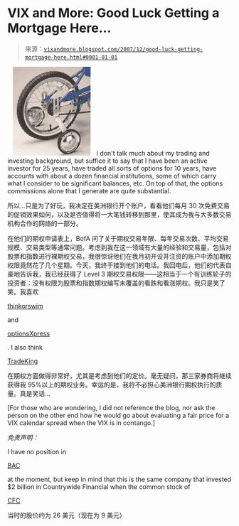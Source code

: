 <!--yml

类别：未分类

date: 2024-05-18 18:49:38

-->

# VIX and More: Good Luck Getting a Mortgage Here…

> 来源：[`vixandmore.blogspot.com/2007/12/good-luck-getting-mortgage-here.html#0001-01-01`](http://vixandmore.blogspot.com/2007/12/good-luck-getting-mortgage-here.html#0001-01-01)

![](img/527b63e88b1cc49363ee86d0965d314f.png)I don't talk much about my trading and investing background, but suffice it to say that I have been an active investor for 25 years, have traded all sorts of options for 10 years, have accounts with about a dozen financial institutions, some of which carry what I consider to be significant balances, etc. On top of that, the options commissions alone that I generate are quite substantial.

所以...只是为了好玩，我决定在美洲银行开个账户，看看他们每月 30 次免费交易的促销效果如何，以及是否值得将一大笔钱转移到那里，使其成为我与大多数交易机构合作的网络的一部分。

在他们的期权申请表上，BofA 问了关于期权交易年限、每年交易次数、平均交易规模、交易类型等通常问题。考虑到我在这一领域有大量的经验和交易量，包括对股票和指数进行裸期权交易，我很惊讶他们在我月初开设并注资的账户中添加期权权限竟然花了几个星期。今天，我终于接到他们的电话。我回电后，他们的代表自豪地告诉我，我已经获得了 Level 3 期权交易权限——这相当于一个有训练轮子的投资者：没有权限为股票和指数期权编写未覆盖的看跌和看涨期权。我只是笑了笑。我喜欢

[thinkorswim](http://www.thinkorswim.com/)

and

[optionsXpress](http://www.optionsxpress.com/)

. I also think

[TradeKing](http://www.tradeking.com/)

在期权方面做得非常好，尤其是考虑到他们的定价。毫无疑问，那三家券商将继续获得我 95%以上的期权业务。幸运的是，我将不必担心美洲银行期权执行的质量。真是笑话...

[For those who are wondering, I did not reference the blog, nor ask the person on the other end how he would go about evaluating a fair price for a VIX calendar spread when the VIX is in contango.]

*免责声明：*

I have no position in

[BAC](http://finance.yahoo.com/q?s=bac)

at the moment, but keep in mind that this is the same company that invested $2 billion in Countrywide Financial when the common stock of

[CFC](http://finance.yahoo.com/q?s=cfc)

当时的股价约为 26 美元（现在为 9 美元）
